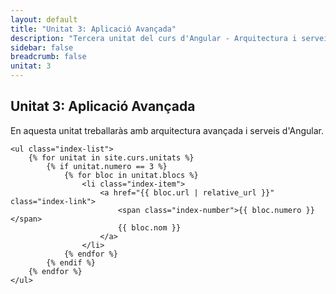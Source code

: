 ```yaml
---
layout: default
title: "Unitat 3: Aplicació Avançada"
description: "Tercera unitat del curs d'Angular - Arquitectura i serveis"
sidebar: false
breadcrumb: false
unitat: 3
---
```


<div class="index-container">
    <h2>Unitat 3: Aplicació Avançada</h2>
    <p>En aquesta unitat treballaràs amb arquitectura avançada i serveis d'Angular.</p>
    
    <ul class="index-list">
        {% for unitat in site.curs.unitats %}
            {% if unitat.numero == 3 %}
                {% for bloc in unitat.blocs %}
                    <li class="index-item">
                        <a href="{{ bloc.url | relative_url }}" class="index-link">
                            <span class="index-number">{{ bloc.numero }}</span>
                            {{ bloc.nom }}
                        </a>
                    </li>
                {% endfor %}
            {% endif %}
        {% endfor %}
    </ul>
</div>